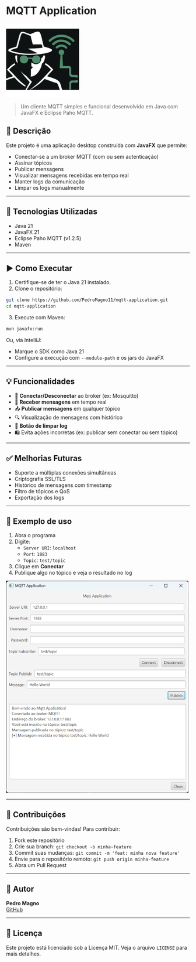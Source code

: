# MQTT Application

<img src="assets/myMqttSpyApp.png" width="200">

> Um cliente MQTT simples e funcional desenvolvido em Java com JavaFX e Eclipse Paho MQTT.

## 📌 Descrição

Este projeto é uma aplicação desktop construída com **JavaFX** que permite:
- Conectar-se a um broker MQTT (com ou sem autenticação)
- Assinar tópicos
- Publicar mensagens
- Visualizar mensagens recebidas em tempo real
- Manter logs da comunicação
- Limpar os logs manualmente

---

## 🧰 Tecnologias Utilizadas

- Java 21
- JavaFX 21
- Eclipse Paho MQTT (v1.2.5)
- Maven

---

## ▶️ Como Executar

1. Certifique-se de ter o Java 21 instalado.
2. Clone o repositório:

```bash
git clone https://github.com/PedroMagno11/mqtt-application.git
cd mqtt-application
```

3. Execute com Maven:
```bash
mvn javafx:run
```

Ou, via IntelliJ:
- Marque o SDK como Java 21
- Configure a execução com `--module-path` e os jars do JavaFX

---

## 💡 Funcionalidades

- 🔌 **Conectar/Desconectar** ao broker (ex: Mosquitto)
- 📨 **Receber mensagens** em tempo real
- 📤 **Publicar mensagens** em qualquer tópico
- 🔍 Visualização de mensagens com histórico
- 🧹 **Botão de limpar log**
- 🛍 Evita ações incorretas (ex: publicar sem conectar ou sem tópico)

---

## ✅ Melhorias Futuras

- Suporte a múltiplas conexões simultâneas
- Criptografia SSL/TLS
- Histórico de mensagens com timestamp
- Filtro de tópicos e QoS
- Exportação dos logs

---

## 🧚 Exemplo de uso

1. Abra o programa
2. Digite:
    - `Server URI`: `localhost`
    - `Port`: `1883`
    - `Topic`: `test/topic`
3. Clique em **Conectar**
4. Publique algo no tópico e veja o resultado no log

<img src="assets/app.png" width="500px">

---

## 🤝 Contribuições

Contribuições são bem-vindas! Para contribuir:

1. Fork este repositório
2. Crie sua branch: `git checkout -b minha-feature`
3. Commit suas mudanças: `git commit -m 'feat: minha nova feature'`
4. Envie para o repositório remoto: `git push origin minha-feature`
5. Abra um Pull Request

---

## 👤 Autor

**Pedro Magno**  
[GitHub](https://github.com/PedroMagno11)

---

## 📝 Licença

Este projeto está licenciado sob a Licença MIT. Veja o arquivo `LICENSE` para mais detalhes.
